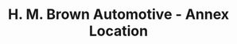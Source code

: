 ---
title: "H. M. Brown Automotive - Annex Location"
url: /centennial/h-m-brown-automotive-annex-location/
shop: car
---
